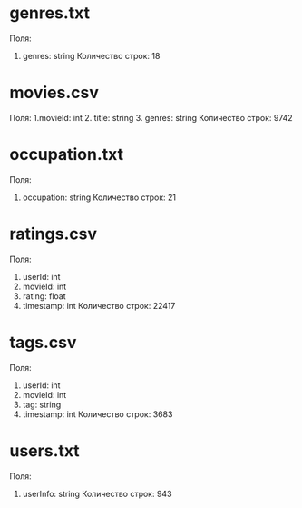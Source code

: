 # genres.txt
Поля:
1. genres: string
Количество строк:
18

# movies.csv
Поля:
1.movieId: int
2. title: string
3. genres: string
Количество строк:
9742

# occupation.txt
Поля:
1. occupation: string
Количество строк:
21

# ratings.csv
Поля:
1. userId: int
2. movieId: int
3. rating: float
4. timestamp: int
Количество строк:
22417

# tags.csv
Поля:
1. userId: int
2. movieId: int
3. tag: string
4. timestamp: int
Количество строк:
3683

# users.txt
Поля:
1. userInfo: string
Количество строк:
943